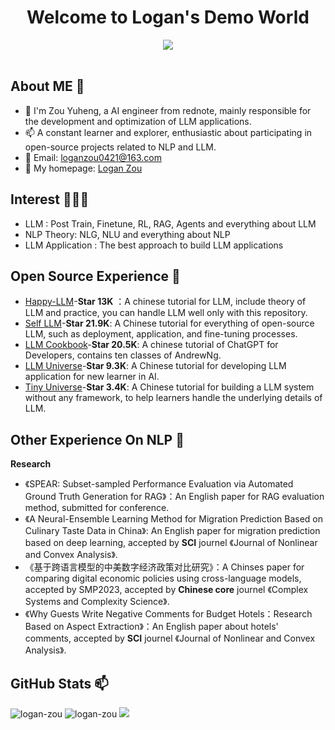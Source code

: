 <!-- 图片 -->
<h1 align="center">
   Welcome to Logan's Demo World
</h1>

<div align="center" ><img order-radius="100px" src="https://user-images.githubusercontent.com/88621342/202923774-e8529a32-8047-4fad-98e0-71b550230481.jpg"/></div>
<br>

## About ME 👋

- 🔭 I'm Zou Yuheng, a AI engineer from rednote, mainly responsible for the development and optimization of LLM applications.
- 📫 A constant learner and explorer, enthusiastic about participating in open-source projects related to NLP and LLM.
- 💬 Email: [loganzou0421@163.com](loganzou0421@163.com)
- 📄 My homepage: [Logan Zou](https://logan-zou.github.io/)
 
## Interest 👨🏽‍💻

- LLM : Post Train, Finetune, RL, RAG, Agents and everything about LLM 
- NLP Theory: NLG, NLU and everything about NLP
- LLM Application : The best approach to build LLM applications

## Open Source Experience 👯

- [Happy-LLM](https://github.com/datawhalechina/happy-llm)-**Star 13K** ：A chinese tutorial for LLM, include theory of LLM and practice, you can handle LLM well only with this repository.
- [Self LLM](https://github.com/datawhalechina/self-llm)-**Star 21.9K**: A Chinese tutorial for everything of open-source LLM, such as deployment, application, and fine-tuning processes.
- [LLM Cookbook](https://github.com/datawhalechina/llm-cookbook)-**Star 20.5K**: A chinese tutorial of ChatGPT for Developers, contains ten classes of AndrewNg.
- [LLM Universe](https://github.com/datawhalechina/llm-universe)-**Star 9.3K**: A Chinese tutorial for developing LLM application for new learner in AI.
- [Tiny Universe](https://github.com/datawhalechina/tiny-universe)-**Star 3.4K**: A Chinese tutorial for building a LLM system without any framework, to help learners handle the underlying details of LLM.

## Other Experience On NLP 🔬 

**Research**

- 《SPEAR: Subset-sampled Performance Evaluation via Automated Ground Truth Generation for RAG》：An English paper for RAG evaluation method, submitted for conference.
- 《A Neural-Ensemble Learning Method for Migration Prediction Based on Culinary Taste Data in China》: An English paper for migration prediction based on deep learning, accepted by **SCI** journel 《Journal of Nonlinear and Convex Analysis》.
- 《基于跨语言模型的中美数字经济政策对比研究》：A Chinses paper for comparing digital economic policies using cross-language models, accepted by SMP2023, accepted by **Chinese core** journel 《Complex Systems and Complexity Science》.
- 《Why Guests Write Negative Comments for Budget Hotels：Research Based on Aspect Extraction》：An English paper about hotels' comments, accepted by **SCI** journel 《Journal of Nonlinear and Convex Analysis》.

## GitHub Stats 📫

<img src="https://github-readme-stats.vercel.app/api/top-langs?username=logan-zou&layout=compact&include_all_commits=true&count_private=true&show_icons=true&line_height=20&title_color=7A7ADB&icon_color=2234AE&text_color=D3D3D3&bg_color=0,000000,130F40" alt="logan-zou" />

<img src="https://github-readme-stats.vercel.app/api?username=logan-zou&show_icons=true&line_height=20&title_color=7A7ADB&icon_color=2234AE&text_color=D3D3D3&bg_color=0,000000,130F40&include_all_commits=true&count_private=true" alt="logan-zou" />

<img src="https://github-readme-streak-stats.herokuapp.com/?user=logan-zou&border=D3D3D3&sideNums=7A7ADB&background=130F40&stroke=6842DB&currStreakNum=7A7ADB&ring=5B3CDD&fire=D3D351&currStreakLabel=D3D3D3&sideLabels=D3D3D3&dates=A3A3A3" />

</div>

